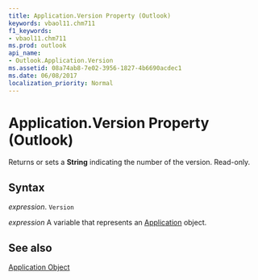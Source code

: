 ```yaml
---
title: Application.Version Property (Outlook)
keywords: vbaol11.chm711
f1_keywords:
- vbaol11.chm711
ms.prod: outlook
api_name:
- Outlook.Application.Version
ms.assetid: 08a74ab8-7e02-3956-1827-4b6690acdec1
ms.date: 06/08/2017
localization_priority: Normal
---
```



# Application.Version Property (Outlook)

Returns or sets a  **String** indicating the number of the version. Read-only.


## Syntax

_expression_. `Version`

_expression_ A variable that represents an [Application](./Outlook.Application.md) object.


## See also


[Application Object](Outlook.Application.md)

